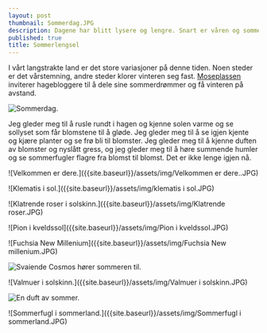 ```yaml
---
layout: post
thumbnail: Sommerdag.JPG
description: Dagene har blitt lysere og lengre. Snart er våren og sommeren her.
published: true
title: Sommerlengsel
---
```





I vårt langstrakte land er det store variasjoner på denne tiden. Noen steder er det vårstemning, andre steder klorer vinteren seg fast. [Moseplassen](http://www.moseplassen.no/)
inviterer hagebloggere til å dele sine sommerdrømmer og få vinteren på avstand.

![Sommerdag.]({{site.baseurl}}/assets/img/Sommerdag.JPG)

<!--more-->

Jeg gleder meg til å rusle rundt i hagen og kjenne solen varme og se sollyset som får blomstene til å gløde. Jeg gleder meg til å se igjen kjente og kjære planter og se frø bli til blomster. Jeg gleder meg til å kjenne duften av blomster og nyslått gress, og jeg gleder meg til å høre summende humler og se sommerfugler flagre fra blomst til blomst. Det er ikke lenge igjen nå.

![Velkommen er dere.]({{site.baseurl}}/assets/img/Velkommen er dere..JPG)

![Klematis i sol.]({{site.baseurl}}/assets/img/klematis i sol.JPG)

![Klatrende roser i solskinn.]({{site.baseurl}}/assets/img/Klatrende roser.JPG)

![Pion i kveldssol]({{site.baseurl}}/assets/img/Pion i kveldssol.JPG)

![Fuchsia New Millenium]({{site.baseurl}}/assets/img/Fuchsia New millenium.JPG)

![Svaiende Cosmos hører sommeren til.]({{site.baseurl}}/assets/img/Cosmos.JPG)

![Valmuer i solskinn.]({{site.baseurl}}/assets/img/Valmuer i solskinn.JPG)

![En duft av sommer.]({{site.baseurl}}/assets/img/Roseduft.JPG)

![Sommerfugl i sommerland.]({{site.baseurl}}/assets/img/Sommerfugl i sommerland.JPG)
